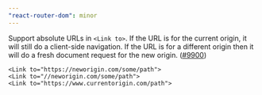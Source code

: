 ```yaml
---
"react-router-dom": minor
---
```


Support absolute URLs in `<Link to>`. If the URL is for the current origin, it will still do a client-side navigation. If the URL is for a different origin then it will do a fresh document request for the new origin. ([#9900](https://github.com/remix-run/react-router/pull/9900))

```tsx
<Link to="https://neworigin.com/some/path">
<Link to="//neworigin.com/some/path">
<Link to="https://www.currentorigin.com/path">
```
